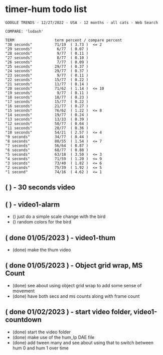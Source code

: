 # timer-hum todo list

```
GOOGLE TRENDS - 12/27/2022 - USA - 12 months - all cats - Web Search
 
COMPARE: 'lodash'
 
TERM                  term percent / compare percent
"30 seconds"          71/19  ( 3.73 )  <= 2  
"29 seconds"           6/77  ( 0.07 )
"28 seconds"           9/77  ( 0.11 )
"27 seconds"           8/77  ( 0.10 )
"26 seconds"           7/77  ( 0.09 )
"25 seconds"          29/77  ( 0.37 )
"24 seconds"          29/77  ( 0.37 )
"23 seconds"           9/77  ( 0.11 )
"22 seconds"          15/77  ( 0.22 )
"21 seconds"          11/77  ( 0.14 )
"20 seconds"          71/62  ( 1.14 )  <= 10 
"19 seconds"           9/77  ( 0.11 )
"18 seconds"          18/77  ( 0.23 )
"17 seconds"          15/77  ( 0.22 )
"16 seconds"          21/77  ( 0.27 )
"15 seconds"          76/62  ( 1.22 )  <= 8  
"14 seconds"          19/77  ( 0.24 )
"13 seconds"          13/33  ( 0.39 )
"12 seconds"          50/77  ( 0.64 )
"11 seconds"          28/77  ( 0.36 )
"10 seconds"          54/21  ( 2.57 )  <= 4  
"9 seconds"           34/77  ( 0.44 )
"8 seconds"           80/55  ( 1.54 )  <= 7  
"7 seconds"           56/64  ( 0.87 )
"6 seconds"           68/77  ( 0.88 )
"5 seconds"           63/18  ( 3.50 )  <= 3  
"4 seconds"           71/59  ( 1.20 )  <= 9  
"3 seconds"           73/40  ( 1.82 )  <= 6  
"2 seconds"           75/39  ( 1.92 )  <= 5  
"1 second"            74/16  ( 4.62 )  <= 1  
```

## ( ) - 30 seconds video

## ( ) - video1-alarm
* () just do a simple scale change with the bird
* () random colors for the bird

## ( done 01/05/2023 ) - video1-thum
* (done) make the thum video

## ( done 01/05/2023 ) - Object grid wrap, MS Count
* (done) see about using object grid wrap to add some sense of movement
* (done) have both secs and ms counts along with frame count

## ( done 01/02/2023 ) - start video folder, video1-countdown
* (done) start the video folder
* (done) make use of the hum_lp DAE file
* (done) add tween many and see about using that to switch between hum 0 and hum 1 over time


